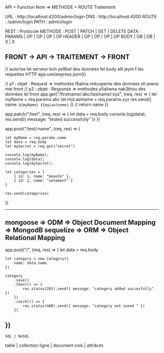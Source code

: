 API = Function
Nom => METHODE + ROUTE
Traitement

URL : http://localhost:4200/admin/login
DNS : http://localhost:4200
ROUTE : /admin/login
PATH : admin/login

REST : Protocole
METHODE :         POST | PATCH | GET | DELETE
DATA : PARAMS   |  OP  |   OP  |  OP |   OP
       HEADER   |  OP  |   OP  |  OP |   OP
       BODY     |  OB  |   OB  |  X  |   X
         

FRONT -> API -> TRAITEMENT -> FRONT
------
// autorise lel serveur bch ye9bel des données fel body elli jeyin f les requettes HTTP
app.use(express.json())

// p1 : objet : Request => methodes t5alina nrécupériw des données eli jewna mel front
// p2 : objet : Response => methodes y5aliwna nab3thou des données lel front
app.get("/firstname/:abc/lastname/:xyz", (req, res) => {
    let myName = req.params.abc
    let myLastname = req.params.xyz
    res.send({ name: `${myName} ${myLastname}` }) // return name
})

app.patch("/test", (req, res) => {
    let data = req.body
    console.log(data);
    res.send({ message: "tested successfully" })
})

app.post("/test/:name", (req, res) => {

    let myName = req.params.name
    let data = req.body
    let mySecret = req.get("secret")

    console.log(myName);
    console.log(data);
    console.log(mySecret);

    let categories = [
        { id: 1, name: "beauté" },
        { id: 2, name: "vetement" }
    ]

    res.send(categories)

})

-----
mongoose  =>  ODM => Object Document Mapping => MongodB
sequelize =>  ORM => Object Relational Mapping 
------
app.post("/", (req, res) => {
    let data = req.body

    let category = new Category({
        name: data.name
    })

    category
        .save()
        .then(() => {
            res.status(201).send({ message: "category added succesfully" })
        })
        .catch(() => {
            res.status(400).send({ message: "category not saved " })
        })

})
-----
    SQL | NoSQL
table   |   collection
ligne   |   document
cols    |   attributs



